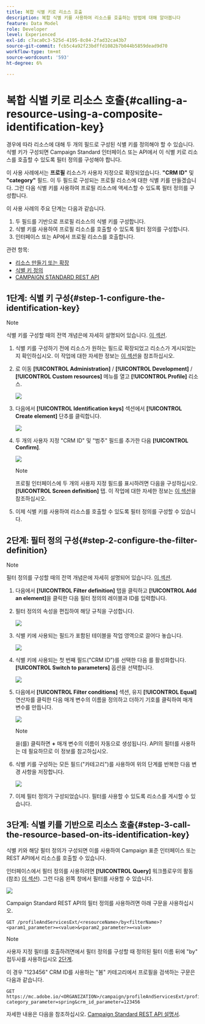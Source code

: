 ```yaml
---
title: 복합 식별 키로 리소스 호출
description: 복합 식별 키를 사용하여 리소스를 호출하는 방법에 대해 알아봅니다
feature: Data Model
role: Developer
level: Experienced
exl-id: c7aca0c3-525d-4195-8c04-2fad32ca43b7
source-git-commit: fcb5c4a92f23bdffd1082b7b044b5859dead9d70
workflow-type: tm+mt
source-wordcount: '593'
ht-degree: 6%

---
```


# 복합 식별 키로 리소스 호출{#calling-a-resource-using-a-composite-identification-key}

경우에 따라 리소스에 대해 두 개의 필드로 구성된 식별 키를 정의해야 할 수 있습니다. 식별 키가 구성되면 Campaign Standard 인터페이스 또는 API에서 이 식별 키로 리소스를 호출할 수 있도록 필터 정의를 구성해야 합니다.

이 사용 사례에서는 **프로필** 리소스가 사용자 지정으로 확장되었습니다. **&quot;CRM ID&quot;** 및 **&quot;category&quot;** 필드. 이 두 필드로 구성되는 프로필 리소스에 대한 식별 키를 만들겠습니다. 그런 다음 식별 키를 사용하여 프로필 리소스에 액세스할 수 있도록 필터 정의를 구성합니다.

이 사용 사례의 주요 단계는 다음과 같습니다.

1. 두 필드를 기반으로 프로필 리소스의 식별 키를 구성합니다.
1. 식별 키를 사용하여 프로필 리소스를 호출할 수 있도록 필터 정의를 구성합니다.
1. 인터페이스 또는 AP에서 프로필 리소스를 호출합니다.

관련 항목:

* [리소스 만들기 또는 확장](../../developing/using/creating-or-extending-the-resource.md)
* [식별 키 정의](../../developing/using/configuring-the-resource-s-data-structure.md#defining-identification-keys)
* [CAMPAIGN STANDARD REST API](../../api/using/get-started-apis.md)

## 1단계: 식별 키 구성{#step-1-configure-the-identification-key}

>[!NOTE]
> 식별 키를 구성할 때의 전역 개념은에 자세히 설명되어 있습니다. [이 섹션](../../developing/using/configuring-the-resource-s-data-structure.md#defining-identification-keys).

1. 식별 키를 구성하기 전에 리소스가 원하는 필드로 확장되었고 리소스가 게시되었는지 확인하십시오. 이 작업에 대한 자세한 정보는 [이 섹션](../../developing/using/creating-or-extending-the-resource.md)을 참조하십시오.

1. 로 이동 **[!UICONTROL Administration]** / **[!UICONTROL Development]** / **[!UICONTROL Custom resources]** 메뉴를 열고 **[!UICONTROL Profile]** 리소스.

   ![](assets/uc_idkey1.png)

1. 다음에서 **[!UICONTROL Identification keys]** 섹션에서 **[!UICONTROL Create element]** 단추를 클릭합니다.

   ![](assets/uc_idkey2.png)

1. 두 개의 사용자 지정 &quot;CRM ID&quot; 및 &quot;범주&quot; 필드를 추가한 다음 **[!UICONTROL Confirm]**.

   ![](assets/uc_idkey3.png)

   >[!NOTE]
   > 프로필 인터페이스에 두 개의 사용자 지정 필드를 표시하려면 다음을 구성하십시오. **[!UICONTROL Screen definition]** 탭. 이 작업에 대한 자세한 정보는 [이 섹션](../../developing/using/configuring-the-screen-definition.md)을 참조하십시오.

1. 이제 식별 키를 사용하여 리소스를 호출할 수 있도록 필터 정의를 구성할 수 있습니다.

## 2단계: 필터 정의 구성{#step-2-configure-the-filter-definition}

>[!NOTE]
> 필터 정의를 구성할 때의 전역 개념은에 자세히 설명되어 있습니다. [이 섹션](../../developing/using/configuring-filter-definition.md).

1. 다음에서 **[!UICONTROL Filter definition]** 탭을 클릭하고 **[!UICONTROL Add an element]**&#x200B;을 클릭한 다음 필터 정의의 레이블과 ID를 입력합니다.

1. 필터 정의의 속성을 편집하여 해당 규칙을 구성합니다.

   ![](assets/uc_idkey4.png)

1. 식별 키에 사용되는 필드가 포함된 테이블을 작업 영역으로 끌어다 놓습니다.

   ![](assets/uc_idkey5.png)

1. 식별 키에 사용되는 첫 번째 필드(&quot;CRM ID&quot;)를 선택한 다음 를 활성화합니다. **[!UICONTROL Switch to parameters]** 옵션을 선택합니다.

   ![](assets/uc_idkey6.png)

1. 다음에서 **[!UICONTROL Filter conditions]** 섹션, 유지 **[!UICONTROL Equal]** 연산자를 클릭한 다음 매개 변수의 이름을 정의하고 더하기 기호를 클릭하여 매개 변수를 만듭니다.

   ![](assets/uc_idkey7.png)

   >[!NOTE]
   > 을(를) 클릭하면 **+** 매개 변수의 이름이 자동으로 생성됩니다. API의 필터를 사용하는 데 필요하므로 이 정보를 참고하십시오.

1. 식별 키를 구성하는 모든 필드(&quot;카테고리&quot;)를 사용하여 위의 단계를 반복한 다음 변경 사항을 저장합니다.

   ![](assets/uc_idkey8.png)

1. 이제 필터 정의가 구성되었습니다. 필터를 사용할 수 있도록 리소스를 게시할 수 있습니다.

## 3단계: 식별 키를 기반으로 리소스 호출{#step-3-call-the-resource-based-on-its-identification-key}

식별 키와 해당 필터 정의가 구성되면 이를 사용하여 Campaign 표준 인터페이스 또는 REST API에서 리소스를 호출할 수 있습니다.

인터페이스에서 필터 정의를 사용하려면 **[!UICONTROL Query]** 워크플로우의 활동(참조) [이 섹션](../../automating/using/query.md)). 그런 다음 왼쪽 창에서 필터를 사용할 수 있습니다.

![](assets/uc_idkey9.png)

Campaign Standard REST API의 필터 정의를 사용하려면 아래 구문을 사용하십시오.

```
GET /profileAndServicesExt/<resourceName>/by<filterName>?<param1_parameter>=<value>&<param2_parameter>=<value>
```

>[!NOTE]
>사용자 지정 필터를 호출하려면에서 필터 정의를 구성할 때 정의된 필터 이름 뒤에 &quot;by&quot; 접두사를 사용하십시오 [2단계](../../developing/using/uc-calling-resource-id-key.md#step-2-configure-the-filter-definition).

이 경우 &quot;123456&quot; CRM ID를 사용하는 &quot;봄&quot; 카테고리에서 프로필을 검색하는 구문은 다음과 같습니다.

```
GET https://mc.adobe.io/<ORGANIZATION>/campaign/profileAndServicesExt/profile/byidentification_key?category_parameter=spring&crm_id_parameter=123456
```

자세한 내용은 다음을 참조하십시오. [Campaign Standard REST API 설명서](../../api/using/filtering.md).
